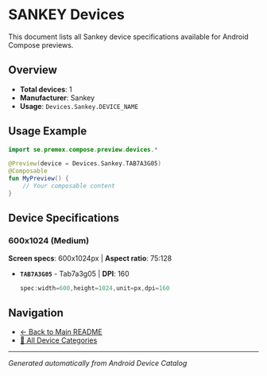 # SANKEY Devices

This document lists all Sankey device specifications available for Android Compose previews.

## Overview

- **Total devices**: 1
- **Manufacturer**: Sankey
- **Usage**: `Devices.Sankey.DEVICE_NAME`

## Usage Example

```kotlin
import se.premex.compose.preview.devices.*

@Preview(device = Devices.Sankey.TAB7A3G05)
@Composable
fun MyPreview() {
    // Your composable content
}
```

## Device Specifications

### 600x1024 (Medium)

**Screen specs**: 600x1024px | **Aspect ratio**: 75:128

- **`TAB7A3G05`** - Tab7a3g05 | **DPI**: 160
  ```kotlin
  spec:width=600,height=1024,unit=px,dpi=160
  ```

## Navigation

- [← Back to Main README](../../README.md)
- [📱 All Device Categories](../README.md)

---
*Generated automatically from Android Device Catalog*
